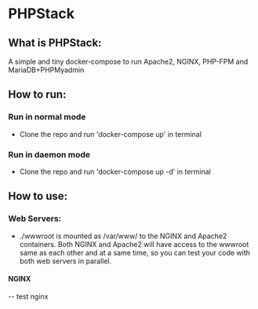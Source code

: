 # PHPStack

## What is PHPStack:
A simple and tiny docker-compose to run Apache2, NGINX, PHP-FPM and MariaDB+PHPMyadmin



## How to run:
### Run in normal mode
- Clone the repo and run 'docker-compose up' in terminal
### Run in daemon mode
- Clone the repo and run 'docker-compose up -d' in terminal




## How to use:

### Web Servers:
- ./wwwroot is mounted as /var/www/ to the NGINX and Apache2 containers.
Both NGINX and Apache2 will have access to the wwwroot same as each other and at a same time, so you can test your code with both web servers in parallel.

#### NGINX
-- test nginx
